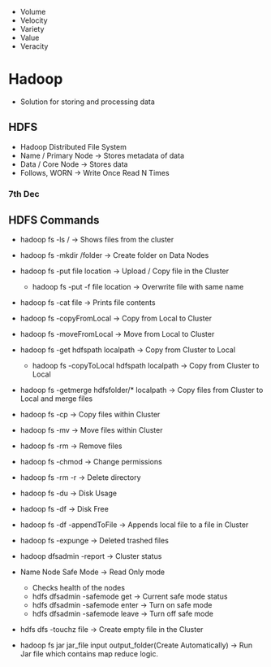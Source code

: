 - Volume
- Velocity
- Variety
- Value
- Veracity

# Hadoop

- Solution for storing and processing data

## HDFS

- Hadoop Distributed File System
- Name / Primary Node -> Stores metadata of data
- Data / Core Node -> Stores data
- Follows, WORN -> Write Once Read N Times
### 7th Dec

## HDFS Commands

- hadoop fs -ls / -> Shows files from the cluster
- hadoop fs -mkdir /folder -> Create folder on Data Nodes
- hadoop fs -put file location -> Upload / Copy file in the Cluster
	- hadoop fs -put -f file location -> Overwrite file with same name
- hadoop fs -cat file -> Prints file contents 
- hadoop fs -copyFromLocal -> Copy from Local to Cluster
- hadoop fs -moveFromLocal -> Move from Local to Cluster
- hadoop fs -get hdfspath localpath -> Copy from Cluster to Local
	- hadoop fs -copyToLocal hdfspath localpath -> Copy from Cluster to Local
- hadoop  fs -getmerge hdfsfolder/* localpath -> Copy files from Cluster to Local and merge files
- hadoop fs -cp -> Copy files within Cluster
- hadoop fs -mv -> Move files within Cluster
- hadoop fs -rm -> Remove files
- hadoop fs -chmod -> Change permissions
- hadoop fs -rm -r -> Delete directory
- hadoop fs -du -> Disk Usage
- hadoop fs -df -> Disk Free
- hadoop fs -df -appendToFile -> Appends local file to a file in Cluster
- hadoop fs -expunge -> Deleted trashed files
- hadoop dfsadmin -report -> Cluster status

- Name Node Safe Mode -> Read Only mode 
	- Checks health of the nodes
	- hdfs dfsadmin -safemode get -> Current safe mode status
	- hdfs dfsadmin -safemode enter -> Turn on safe mode
	- hdfs dfsadmin -safemode leave -> Turn off safe mode
- hdfs dfs -touchz file -> Create empty file in the Cluster
- hadoop fs jar jar_file input output_folder(Create Automatically) -> Run Jar file which contains map reduce logic.

